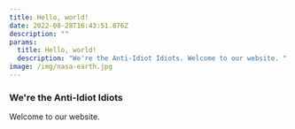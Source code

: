 ```yaml
---
title: Hello, world!
date: 2022-08-28T16:43:51.876Z
description: ""
params:
  title: Hello, world!
  description: "We're the Anti-Idiot Idiots. Welcome to our website. "
image: /img/nasa-earth.jpg
---
```

### We're the Anti-Idiot Idiots  
Welcome to our website. 
